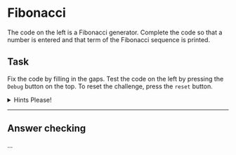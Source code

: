 # Fibonacci

The code on the left is a Fibonacci generator. Complete the code so that a number is entered and that term of the Fibonacci sequence is printed.

## Task

Fix the code by filling in the gaps. Test the code on the left by pressing the `Debug` button on the top. To reset the challenge, press the `reset` button.

<details>
<summary>Hints Please!</summary>
<br>
Use break; to leave the loop once you are satisfied with the input
</details>

---

## Answer checking
...